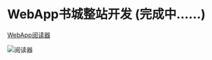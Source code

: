 # WebApp书城整站开发 (完成中……)


[WebApp阅读器](https://chasen8.github.io/bookRack/)

![阅读器](http://m.qpic.cn/psb?/V14DPIsG3ADUGY/3BjnqtZkwy6PDRWRJTYxD4j*0WpR6fQhGdayNyhj*s0!/b/dJUAAAAAAAAA&bo=ewGlAgAAAAADB*8!&rf=viewer_4)

